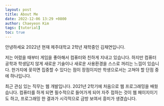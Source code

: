 ```yaml
--- 
layout: post
title: About Me
date: 2022-12-06 13:29 +0800
author: Chaeyeon Kim
tags: [tutorial]
toc: true
---
```


안녕하세요 2022년 현재 제주대학교 2학년 재학중인 김채연입니다.

저는 어렸을 때부터 게임을 좋아해서 컴퓨터와 친하게 지내고 있습니다.
하지만 컴퓨터공학과 학생답지 않게 새로운 기술이나 새로운 사용환경을 스스로 꺼리는 느낌이 있습니다.
한가지에 꽂히면 집중할 수 있다는 점이 장점이지만 학생으로서는 고쳐야 할 단점 중에 하나입니다.

최근 관심 있는 직무는 웹 개발입니다. 2021년 2학기에 처음으로 웹 프로그래밍을 배웠습니다.
컴퓨터를 하게 되면 필수적으로 들어가게 되어 자주 접하는 것이 웹 페이지이기도 하고, 프로그래밍 한 결과가 시각적으로 금방 보여서 흥미가 생겼습니다. 
